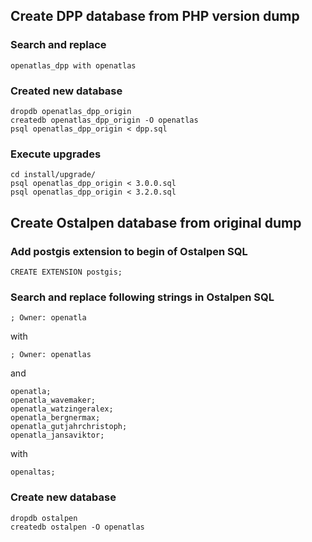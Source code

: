 ## Create DPP database from PHP version dump

### Search and replace

    openatlas_dpp with openatlas

### Created new database

    dropdb openatlas_dpp_origin
    createdb openatlas_dpp_origin -O openatlas
    psql openatlas_dpp_origin < dpp.sql

### Execute upgrades

    cd install/upgrade/
    psql openatlas_dpp_origin < 3.0.0.sql
    psql openatlas_dpp_origin < 3.2.0.sql


## Create Ostalpen database from original dump

### Add postgis extension to begin of Ostalpen SQL

    CREATE EXTENSION postgis;

### Search and replace following strings in Ostalpen SQL

    ; Owner: openatla

with

    ; Owner: openatlas

and

    openatla;
    openatla_wavemaker;
    openatla_watzingeralex;
    openatla_bergnermax;
    openatla_gutjahrchristoph;
    openatla_jansaviktor;

with

    openaltas;

### Create new database

    dropdb ostalpen
    createdb ostalpen -O openatlas
